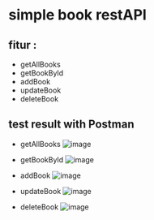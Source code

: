 # simple book restAPI

## fitur :

- getAllBooks
- getBookById
- addBook
- updateBook
- deleteBook


## test result with Postman

- getAllBooks
![image](https://user-images.githubusercontent.com/50866675/227503146-b40a9565-acd9-4178-9551-0b8f449f2e02.png)

- getBookById
![image](https://user-images.githubusercontent.com/50866675/227503278-b7447617-4a6a-41e4-9577-dc739a59422c.png)

- addBook
![image](https://user-images.githubusercontent.com/50866675/227502862-9ba44740-bb6d-4b63-b03e-b60688e3e6b0.png)

- updateBook
![image](https://user-images.githubusercontent.com/50866675/227503560-76e210ce-e2b4-4f2b-8060-0c68df6cc3a1.png)

- deleteBook
![image](https://user-images.githubusercontent.com/50866675/227503870-c79183fd-2cf7-410e-b3fe-8cb8a59023dc.png)

